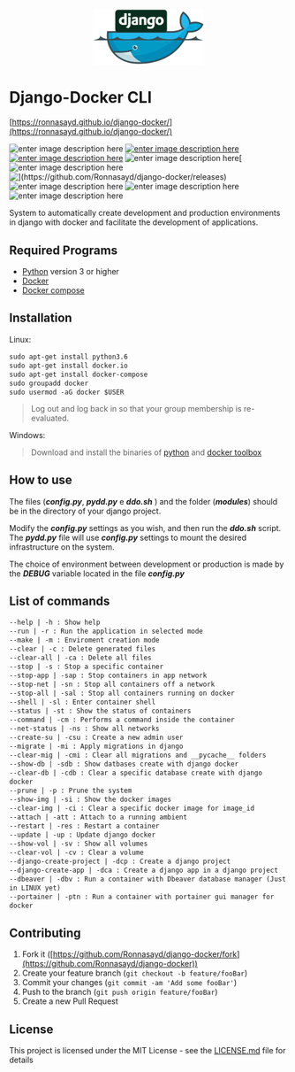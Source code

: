﻿<p  align="center"><img  src="django-docker.png"  alt="django-docker"  width="200"/></p>

# Django-Docker CLI
[https://ronnasayd.github.io/django-docker/](https://ronnasayd.github.io/django-docker/)

![enter image description here](https://img.shields.io/codacy/grade/ff5a4f4521cd4d9a8c8e85214a29f5b1.svg) [![enter image description here](https://travis-ci.org/Ronnasayd/django-docker.svg?branch=master)](https://travis-ci.org/Ronnasayd/django-docker)  [![enter image description here](https://img.shields.io/github/license/ronnasayd/django-docker.svg)](LICENSE.md) ![enter image description here](https://img.shields.io/github/languages/code-size/ronnasayd/django-docker.svg)[![enter image description here](https://img.shields.io/github/release-pre/ronnasayd/django-docker.svg) ![\](https://github.com/Ronnasayd/django-docker/releases)](https://img.shields.io/github/release-date-pre/ronnasayd/django-docker.svg) ![enter image description here](https://img.shields.io/github/issues-closed-raw/ronnasayd/django-docker.svg) ![enter image description here](https://img.shields.io/github/last-commit/ronnasayd/django-docker.svg) ![enter image description here](https://img.shields.io/github/stars/ronnasayd/django-docker.svg?style=social)

System to automatically create development and production environments in django with docker and facilitate the development of applications.

## Required Programs
- [Python](https://www.python.org/) version 3 or higher
- [Docker](https://www.docker.com/)
- [Docker compose](https://docs.docker.com/compose/)

## Installation
Linux:

    sudo apt-get install python3.6
    sudo apt-get install docker.io
    sudo apt-get install docker-compose
    sudo groupadd docker
    sudo usermod -aG docker $USER
    
> Log out and log back in so that your group membership is re-evaluated.

Windows:

> Download and install the binaries of [python](https://www.python.org/downloads/) and [docker toolbox](https://docs.docker.com/toolbox/toolbox_install_windows/)

## How to use

The files (***config.py***, ***pydd.py*** e ***ddo.sh*** ) and the folder (***modules***) should be in the directory of your django project.

Modify the ***config.py*** settings as you wish, and then run the ***ddo.sh*** script. The ***pydd.py*** file will use ***config.py*** settings to mount the desired infrastructure on the system.

The choice of environment between development or production is made by the ***DEBUG*** variable located in the file ***config.py***

## List of commands

    --help | -h : Show help
    --run | -r : Run the application in selected mode
    --make | -m : Enviroment creation mode
    --clear | -c : Delete generated files
    --clear-all | -ca : Delete all files
    --stop | -s : Stop a specific container
    --stop-app | -sap : Stop containers in app network
    --stop-net | -sn : Stop all containers off a network
    --stop-all | -sal : Stop all containers running on docker
    --shell | -sl : Enter container shell
    --status | -st : Show the status of containers
    --command | -cm : Performs a command inside the container
    --net-status | -ns : Show all networks
    --create-su | -csu : Create a new admin user
    --migrate | -mi : Apply migrations in django
    --clear-mig | -cmi : Clear all migrations and __pycache__ folders
    --show-db | -sdb : Show datbases create with django docker
    --clear-db | -cdb : Clear a specific database create with django docker
    --prune | -p : Prune the system
    --show-img | -si : Show the docker images
    --clear-img | -ci : Clear a specific docker image for image_id
    --attach | -att : Attach to a running ambient
    --restart | -res : Restart a container
    --update | -up : Update django docker
    --show-vol | -sv : Show all volumes
    --clear-vol | -cv : Clear a volume
    --django-create-project | -dcp : Create a django project
    --django-create-app | -dca : Create a django app in a django project
    --dbeaver | -dbv : Run a container with Dbeaver database manager (Just in LINUX yet)
    --portainer | -ptn : Run a container with portainer gui manager for docker

## Contributing
1. Fork it ([https://github.com/Ronnasayd/django-docker/fork](https://github.com/Ronnasayd/django-docker))
2. Create your feature branch (`git checkout -b feature/fooBar`)
3. Commit your changes (`git commit -am 'Add some fooBar'`)
4. Push to the branch (`git push origin feature/fooBar`)
5. Create a new Pull Request

## License
This project is licensed under the MIT License - see the [LICENSE.md](LICENSE.md) file for details